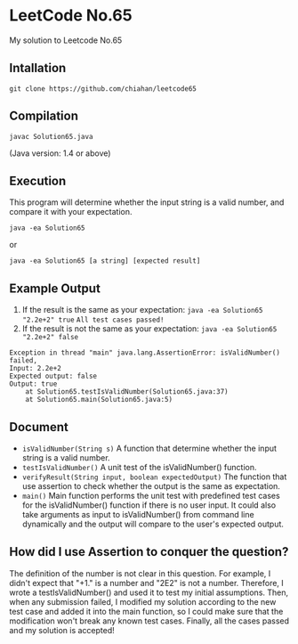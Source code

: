 # LeetCode No.65
My solution to Leetcode No.65

## Intallation
```
git clone https://github.com/chiahan/leetcode65
```

## Compilation
```
javac Solution65.java
```
(Java version: 1.4 or above)

## Execution
This program will determine whether the input string is a valid number, and compare it with your expectation.
```
java -ea Solution65
```
or 
```
java -ea Solution65 [a string] [expected result]
```
## Example Output
1. If the result is the same as your expectation: `java -ea Solution65 "2.2e+2" true`
```All test cases passed!```
2. If the result is not the same as your expectation: `java -ea Solution65 "2.2e+2" false`
```
Exception in thread "main" java.lang.AssertionError: isValidNumber() failed,
Input: 2.2e+2
Expected output: false
Output: true
	at Solution65.testIsValidNumber(Solution65.java:37)
	at Solution65.main(Solution65.java:5)
```
## Document
- `isValidNumber(String s)`
A function that determine whether the input string is a valid number.
- `testIsValidNumber()`
A unit test of the isValidNumber() function.
- `verifyResult(String input, boolean expectedOutput)`
The function that use assertion to check whether the output is the same as expectation.
- `main()`
Main function performs the unit test with predefined test cases for the isValidNumber() function if there is no user input.
It could also take arguments as input to isValidNumber() from command line dynamically and the output will compare to the user's expected output.

## How did I use Assertion to conquer the question?
The definition of the number is not clear in this question. For example, I didn't expect that "+1." is a number and "2E2" is not a number. Therefore, I wrote a testIsValidNumber() and used it to test my initial assumptions. Then, when any submission failed, I modified my solution according to the new test case and added it into the main function, so I could make sure that the modification won't break any known test cases. Finally, all the cases passed and my solution is accepted!
